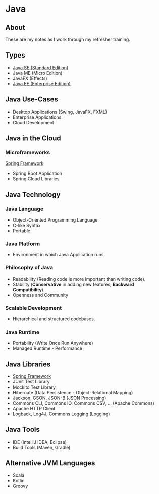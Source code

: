 # Java

## About

These are my notes as I work through my refresher training.

## Types

* [Java SE (Standard Edition)](./notes/Java-SE.md)
* Java ME (Micro Edition)
* JavaFX (Effects)
* [Java EE (Enterprise Edition)](./notes/Java-EE.md)

## Java Use-Cases

* Desktop Applications (Swing, JavaFX, FXML)
* Enterprise Applications
* Cloud Development

## Java in the Cloud

### Microframeworks

[Spring Framework](./notes/Spring-Framework.md)

* Spring Boot Application
* Spring Cloud Libraries

## Java Technology

### Java Language

* Object-Oriented Programming Language
* C-like Syntax
* Portable

### Java Platform

* Environment in which Java Application runs.

### Philosophy of Java

* Readability (Reading code is more important than writing code).
* Stability (**Conservative** in adding new features, **Backward Compatibility**).
* Openness and Community

### Scalable Development

* Hierarchical and structured codebases.

### Java Runtime

* Portability (Write Once Run Anywhere)
* Managed Runtime - Performance

## Java Libraries

* [Spring Framework](./notes/Spring-Framework.md)
* JUnit Test Library
* Mockito Test Library
* Hibernate (Data Persistence - Object-Relational Mapping)
* Jackson, GSON, JSON-B (JSON Processing)
* Commons CLI, Commons IO, Commons CSV, ... (Apache Commons)
* Apache HTTP Client
* Logback, Log4J, Commons Logging (Logging)

## Java Tools

* IDE (IntelliJ IDEA, Eclipse)
* Build Tools (Maven, Gradle)

## Alternative JVM Languages

* Scala
* Kotlin
* Groovy
